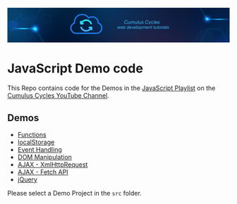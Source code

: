 ![Cumulus Cycles](img/logo.png?raw=true "Cumulus Cycles")

# JavaScript Demo code

This Repo contains code for the Demos in the [JavaScript Playlist](https://www.youtube.com/playlist?list=PLRBkbp6t5gM29J5YdU8kV48GAC_SzWZWQ) on the [Cumulus Cycles YouTube Channel](https://www.youtube.com/channel/UCa29PDb01XSNWU52Qe3kTHA).

## Demos
- [Functions](https://www.youtube.com/watch?v=MpeUqJ19KeY)
- [localStorage](https://www.youtube.com/watch?v=0TtB_Fsy64M)
- [Event Handling](https://www.youtube.com/watch?v=2AKF7KMRSvk)
- [DOM Manipulation](https://www.youtube.com/watch?v=c-0hJAdrp2w)
- [AJAX - XmlHttpRequest](https://www.youtube.com/watch?v=7zTBhdWXl2A)
- [AJAX - Fetch API](https://www.youtube.com/watch?v=ZPFCkFopqSI)
- [jQuery](https://www.youtube.com/watch?v=8u9Px0bp3AI)

Please select a Demo Project in the ```src``` folder.
